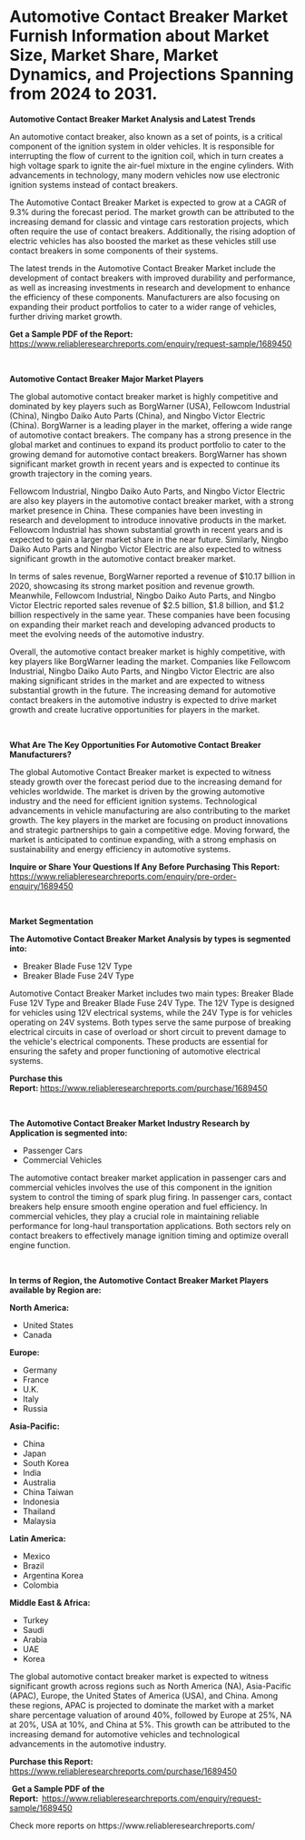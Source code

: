 <p><h1>Automotive Contact Breaker Market Furnish Information about Market Size, Market Share, Market Dynamics, and Projections Spanning from 2024 to 2031.</h1></p><p><strong>Automotive Contact Breaker Market Analysis and Latest Trends</strong></p>
<p><p>An automotive contact breaker, also known as a set of points, is a critical component of the ignition system in older vehicles. It is responsible for interrupting the flow of current to the ignition coil, which in turn creates a high voltage spark to ignite the air-fuel mixture in the engine cylinders. With advancements in technology, many modern vehicles now use electronic ignition systems instead of contact breakers.</p><p>The Automotive Contact Breaker Market is expected to grow at a CAGR of 9.3% during the forecast period. The market growth can be attributed to the increasing demand for classic and vintage cars restoration projects, which often require the use of contact breakers. Additionally, the rising adoption of electric vehicles has also boosted the market as these vehicles still use contact breakers in some components of their systems.</p><p>The latest trends in the Automotive Contact Breaker Market include the development of contact breakers with improved durability and performance, as well as increasing investments in research and development to enhance the efficiency of these components. Manufacturers are also focusing on expanding their product portfolios to cater to a wider range of vehicles, further driving market growth.</p></p>
<p><strong>Get a Sample PDF of the Report:&nbsp;</strong> <a href="https://www.reliableresearchreports.com/enquiry/request-sample/1689450">https://www.reliableresearchreports.com/enquiry/request-sample/1689450</a></p>
<p>&nbsp;</p>
<p><strong>Automotive Contact Breaker Major Market Players</strong></p>
<p><p>The global automotive contact breaker market is highly competitive and dominated by key players such as BorgWarner (USA), Fellowcom Industrial (China), Ningbo Daiko Auto Parts (China), and Ningbo Victor Electric (China). BorgWarner is a leading player in the market, offering a wide range of automotive contact breakers. The company has a strong presence in the global market and continues to expand its product portfolio to cater to the growing demand for automotive contact breakers. BorgWarner has shown significant market growth in recent years and is expected to continue its growth trajectory in the coming years.</p><p>Fellowcom Industrial, Ningbo Daiko Auto Parts, and Ningbo Victor Electric are also key players in the automotive contact breaker market, with a strong market presence in China. These companies have been investing in research and development to introduce innovative products in the market. Fellowcom Industrial has shown substantial growth in recent years and is expected to gain a larger market share in the near future. Similarly, Ningbo Daiko Auto Parts and Ningbo Victor Electric are also expected to witness significant growth in the automotive contact breaker market.</p><p>In terms of sales revenue, BorgWarner reported a revenue of $10.17 billion in 2020, showcasing its strong market position and revenue growth. Meanwhile, Fellowcom Industrial, Ningbo Daiko Auto Parts, and Ningbo Victor Electric reported sales revenue of $2.5 billion, $1.8 billion, and $1.2 billion respectively in the same year. These companies have been focusing on expanding their market reach and developing advanced products to meet the evolving needs of the automotive industry.</p><p>Overall, the automotive contact breaker market is highly competitive, with key players like BorgWarner leading the market. Companies like Fellowcom Industrial, Ningbo Daiko Auto Parts, and Ningbo Victor Electric are also making significant strides in the market and are expected to witness substantial growth in the future. The increasing demand for automotive contact breakers in the automotive industry is expected to drive market growth and create lucrative opportunities for players in the market.</p></p>
<p>&nbsp;</p>
<p><strong>What Are The Key Opportunities For Automotive Contact Breaker Manufacturers?</strong></p>
<p><p>The global Automotive Contact Breaker market is expected to witness steady growth over the forecast period due to the increasing demand for vehicles worldwide. The market is driven by the growing automotive industry and the need for efficient ignition systems. Technological advancements in vehicle manufacturing are also contributing to the market growth. The key players in the market are focusing on product innovations and strategic partnerships to gain a competitive edge. Moving forward, the market is anticipated to continue expanding, with a strong emphasis on sustainability and energy efficiency in automotive systems.</p></p>
<p><strong>Inquire or Share Your Questions If Any Before Purchasing This Report:</strong> <a href="https://www.reliableresearchreports.com/enquiry/pre-order-enquiry/1689450">https://www.reliableresearchreports.com/enquiry/pre-order-enquiry/1689450</a></p>
<p>&nbsp;</p>
<p><strong>Market Segmentation</strong></p>
<p><strong>The Automotive Contact Breaker Market Analysis by types is segmented into:</strong></p>
<p><ul><li>Breaker Blade Fuse 12V Type</li><li>Breaker Blade Fuse 24V Type</li></ul></p>
<p><p>Automotive Contact Breaker Market includes two main types: Breaker Blade Fuse 12V Type and Breaker Blade Fuse 24V Type. The 12V Type is designed for vehicles using 12V electrical systems, while the 24V Type is for vehicles operating on 24V systems. Both types serve the same purpose of breaking electrical circuits in case of overload or short circuit to prevent damage to the vehicle's electrical components. These products are essential for ensuring the safety and proper functioning of automotive electrical systems.</p></p>
<p><strong>Purchase this Report:&nbsp;</strong><a href="https://www.reliableresearchreports.com/purchase/1689450">https://www.reliableresearchreports.com/purchase/1689450</a></p>
<p>&nbsp;</p>
<p><strong>The Automotive Contact Breaker Market Industry Research by Application is segmented into:</strong></p>
<p><ul><li>Passenger Cars</li><li>Commercial Vehicles</li></ul></p>
<p><p>The automotive contact breaker market application in passenger cars and commercial vehicles involves the use of this component in the ignition system to control the timing of spark plug firing. In passenger cars, contact breakers help ensure smooth engine operation and fuel efficiency. In commercial vehicles, they play a crucial role in maintaining reliable performance for long-haul transportation applications. Both sectors rely on contact breakers to effectively manage ignition timing and optimize overall engine function.</p></p>
<p>&nbsp;</p>
<p><strong>In terms of Region, the Automotive Contact Breaker Market Players available by Region are:</strong></p>
<p>
    <p> <strong> North America: </strong>
        <ul>
            <li>United States</li>
            <li>Canada</li>
        </ul>
        </p> 
    <p> <strong> Europe: </strong>
        <ul>
            <li>Germany</li>
            <li>France</li>
            <li>U.K.</li>
            <li>Italy</li>
            <li>Russia</li>
        </ul>
        </p> 
    <p> <strong> Asia-Pacific: </strong>
        <ul>
            <li>China</li>
            <li>Japan</li>
            <li>South Korea</li>
            <li>India</li>
            <li>Australia</li>
            <li>China Taiwan</li>
            <li>Indonesia</li>
            <li>Thailand</li>
            <li>Malaysia</li>
        </ul>
        </p> 
    <p> <strong> Latin America: </strong>
        <ul>
            <li>Mexico</li>
            <li>Brazil</li>
            <li>Argentina Korea</li>
            <li>Colombia</li>
        </ul>
        </p> 
    <p> <strong> Middle East & Africa: </strong>
        <ul>
            <li>Turkey</li>
            <li>Saudi</li>
            <li>Arabia</li>
            <li>UAE</li>
            <li>Korea</li>
        </ul>
    </p>
    </p>
<p><p>The global automotive contact breaker market is expected to witness significant growth across regions such as North America (NA), Asia-Pacific (APAC), Europe, the United States of America (USA), and China. Among these regions, APAC is projected to dominate the market with a market share percentage valuation of around 40%, followed by Europe at 25%, NA at 20%, USA at 10%, and China at 5%. This growth can be attributed to the increasing demand for automotive vehicles and technological advancements in the automotive industry.</p></p>
<p><strong>Purchase this Report: </strong><a href="https://www.reliableresearchreports.com/purchase/1689450">https://www.reliableresearchreports.com/purchase/1689450</a></p>
<p>&nbsp;<strong>Get a Sample PDF of the Report:&nbsp;&nbsp;</strong><a href="https://www.reliableresearchreports.com/enquiry/request-sample/1689450">https://www.reliableresearchreports.com/enquiry/request-sample/1689450</a></p>
<p><strong></strong></p>
<p>Check more reports on https://www.reliableresearchreports.com/</p>